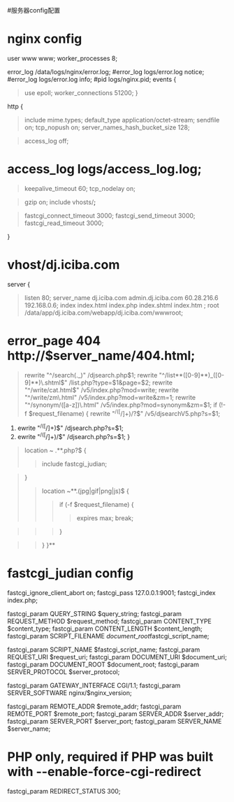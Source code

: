 #服务器config配置

# nginx config #

user  www www;
worker\_processes  8;

error\_log   /data/logs/nginx/error.log;
#error\_log  logs/error.log  notice;
#error\_log  logs/error.log  info;
#pid        logs/nginx.pid;
events {
> use epoll;
> worker\_connections  51200;
}


http {
> include       mime.types;
> default\_type  application/octet-stream;
> sendfile        on;
> tcp\_nopush     on;
> server\_names\_hash\_bucket\_size 128;

> access\_log off;
#    access\_log logs/access\_log.log;
> keepalive\_timeout  60;
> tcp\_nodelay on;

> gzip  on;
> include vhosts/**;**

> fastcgi\_connect\_timeout 3000;
> fastcgi\_send\_timeout 3000;
> fastcgi\_read\_timeout 3000;


}


# vhost/dj.iciba.com #

server
{
> listen 80;
> server\_name dj.iciba.com admin.dj.iciba.com 60.28.216.6 192.168.0.6;
> index index.html index.php index.shtml index.htm ;
> root  /data/app/dj.iciba.com/webapp/dj.iciba.com/wwwroot;
#   error\_page 404 http://$server_name/404.html;
> rewrite "^/search(._)" /djsearch.php$1;
rewrite "^/list**([0-9]**)_([0-9]**)\.shtml$" /list.php?type=$1&page=$2;
rewrite "^/write/cat\.html$" /v5/index.php?mod=write;
rewrite "^/write/zm\.html" /v5/index.php?mod=write&zm=1;
rewrite "^/synonym/([a-z])\.html" /v5/index.php?mod=synonym&zm=$1;
if (!-f $request\_filename)
{
> rewrite "<sup>/([</sup>\/]+)/?$" /v5/djsearchV5.php?s=$1;
  1. ewrite "<sup>/([</sup>\/]+)$" /djsearch.php?s=$1;
  1. ewrite "<sup>/([</sup>\/]+)/$" /djsearch.php?s=$1;
}
> location ~ .**\.php?$
> {
> > include fastcgi\_judian;

> }
> > location ~**.(jpg|gif|png|js)$ {
> > > if (-f $request\_filename) {
> > > > expires max;
> > > > break;

> > > }

> > }
}**

# fastcgi\_judian config #

fastcgi\_ignore\_client\_abort  on;
fastcgi\_pass   127.0.0.1:9001;
fastcgi\_index  index.php;

fastcgi\_param  QUERY\_STRING       $query\_string;
fastcgi\_param  REQUEST\_METHOD     $request\_method;
fastcgi\_param  CONTENT\_TYPE       $content\_type;
fastcgi\_param  CONTENT\_LENGTH     $content\_length;
fastcgi\_param  SCRIPT\_FILENAME    $document\_root$fastcgi\_script\_name;

fastcgi\_param  SCRIPT\_NAME        $fastcgi\_script\_name;
fastcgi\_param  REQUEST\_URI        $request\_uri;
fastcgi\_param  DOCUMENT\_URI       $document\_uri;
fastcgi\_param  DOCUMENT\_ROOT      $document\_root;
fastcgi\_param  SERVER\_PROTOCOL    $server\_protocol;

fastcgi\_param  GATEWAY\_INTERFACE  CGI/1.1;
fastcgi\_param  SERVER\_SOFTWARE    nginx/$nginx\_version;

fastcgi\_param  REMOTE\_ADDR        $remote\_addr;
fastcgi\_param  REMOTE\_PORT        $remote\_port;
fastcgi\_param  SERVER\_ADDR        $server\_addr;
fastcgi\_param  SERVER\_PORT        $server\_port;
fastcgi\_param  SERVER\_NAME        $server\_name;

# PHP only, required if PHP was built with --enable-force-cgi-redirect
fastcgi\_param  REDIRECT\_STATUS    300;

